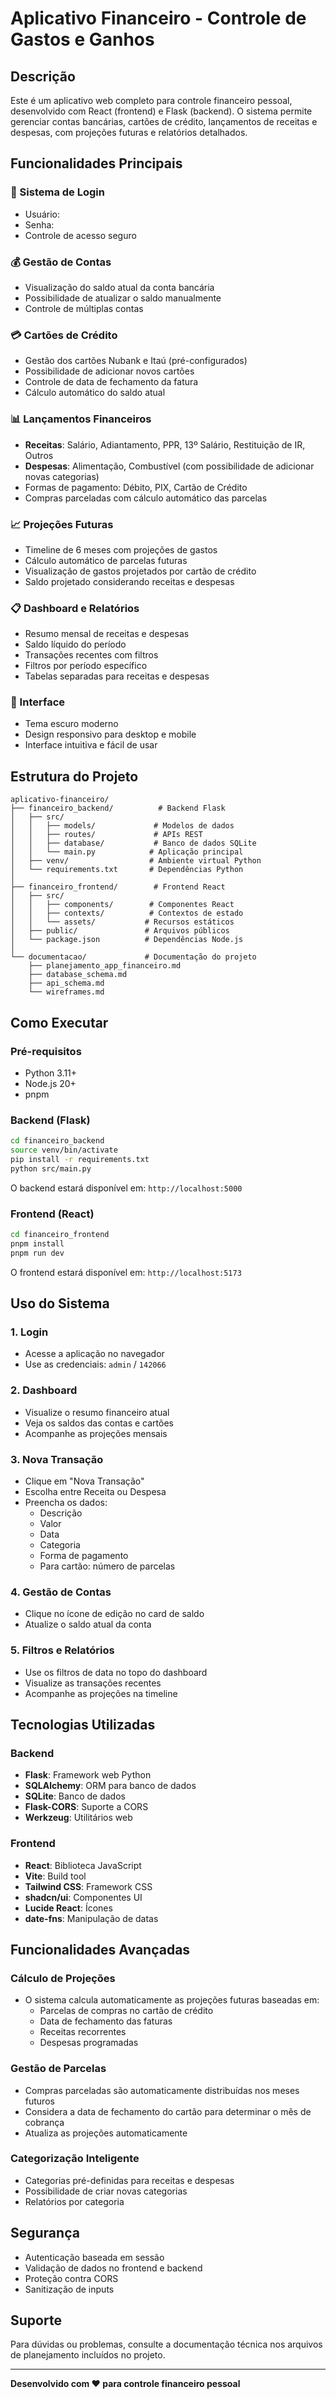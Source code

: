 # Aplicativo Financeiro - Controle de Gastos e Ganhos

## Descrição

Este é um aplicativo web completo para controle financeiro pessoal, desenvolvido com React (frontend) e Flask (backend). O sistema permite gerenciar contas bancárias, cartões de crédito, lançamentos de receitas e despesas, com projeções futuras e relatórios detalhados.

## Funcionalidades Principais

### 🔐 Sistema de Login
- Usuário:
- Senha:
- Controle de acesso seguro

### 💰 Gestão de Contas
- Visualização do saldo atual da conta bancária
- Possibilidade de atualizar o saldo manualmente
- Controle de múltiplas contas

### 💳 Cartões de Crédito
- Gestão dos cartões Nubank e Itaú (pré-configurados)
- Possibilidade de adicionar novos cartões
- Controle de data de fechamento da fatura
- Cálculo automático do saldo atual

### 📊 Lançamentos Financeiros
- **Receitas**: Salário, Adiantamento, PPR, 13º Salário, Restituição de IR, Outros
- **Despesas**: Alimentação, Combustível (com possibilidade de adicionar novas categorias)
- Formas de pagamento: Débito, PIX, Cartão de Crédito
- Compras parceladas com cálculo automático das parcelas

### 📈 Projeções Futuras
- Timeline de 6 meses com projeções de gastos
- Cálculo automático de parcelas futuras
- Visualização de gastos projetados por cartão de crédito
- Saldo projetado considerando receitas e despesas

### 📋 Dashboard e Relatórios
- Resumo mensal de receitas e despesas
- Saldo líquido do período
- Transações recentes com filtros
- Filtros por período específico
- Tabelas separadas para receitas e despesas

### 🎨 Interface
- Tema escuro moderno
- Design responsivo para desktop e mobile
- Interface intuitiva e fácil de usar

## Estrutura do Projeto

```
aplicativo-financeiro/
├── financeiro_backend/          # Backend Flask
│   ├── src/
│   │   ├── models/             # Modelos de dados
│   │   ├── routes/             # APIs REST
│   │   ├── database/           # Banco de dados SQLite
│   │   └── main.py            # Aplicação principal
│   ├── venv/                  # Ambiente virtual Python
│   └── requirements.txt       # Dependências Python
│
├── financeiro_frontend/        # Frontend React
│   ├── src/
│   │   ├── components/        # Componentes React
│   │   ├── contexts/          # Contextos de estado
│   │   └── assets/           # Recursos estáticos
│   ├── public/               # Arquivos públicos
│   └── package.json          # Dependências Node.js
│
└── documentacao/             # Documentação do projeto
    ├── planejamento_app_financeiro.md
    ├── database_schema.md
    ├── api_schema.md
    └── wireframes.md
```

## Como Executar

### Pré-requisitos
- Python 3.11+
- Node.js 20+
- pnpm

### Backend (Flask)
```bash
cd financeiro_backend
source venv/bin/activate
pip install -r requirements.txt
python src/main.py
```
O backend estará disponível em: `http://localhost:5000`

### Frontend (React)
```bash
cd financeiro_frontend
pnpm install
pnpm run dev
```
O frontend estará disponível em: `http://localhost:5173`

## Uso do Sistema

### 1. Login
- Acesse a aplicação no navegador
- Use as credenciais: `admin` / `142066`

### 2. Dashboard
- Visualize o resumo financeiro atual
- Veja os saldos das contas e cartões
- Acompanhe as projeções mensais

### 3. Nova Transação
- Clique em "Nova Transação"
- Escolha entre Receita ou Despesa
- Preencha os dados:
  - Descrição
  - Valor
  - Data
  - Categoria
  - Forma de pagamento
  - Para cartão: número de parcelas

### 4. Gestão de Contas
- Clique no ícone de edição no card de saldo
- Atualize o saldo atual da conta

### 5. Filtros e Relatórios
- Use os filtros de data no topo do dashboard
- Visualize as transações recentes
- Acompanhe as projeções na timeline

## Tecnologias Utilizadas

### Backend
- **Flask**: Framework web Python
- **SQLAlchemy**: ORM para banco de dados
- **SQLite**: Banco de dados
- **Flask-CORS**: Suporte a CORS
- **Werkzeug**: Utilitários web

### Frontend
- **React**: Biblioteca JavaScript
- **Vite**: Build tool
- **Tailwind CSS**: Framework CSS
- **shadcn/ui**: Componentes UI
- **Lucide React**: Ícones
- **date-fns**: Manipulação de datas

## Funcionalidades Avançadas

### Cálculo de Projeções
- O sistema calcula automaticamente as projeções futuras baseadas em:
  - Parcelas de compras no cartão de crédito
  - Data de fechamento das faturas
  - Receitas recorrentes
  - Despesas programadas

### Gestão de Parcelas
- Compras parceladas são automaticamente distribuídas nos meses futuros
- Considera a data de fechamento do cartão para determinar o mês de cobrança
- Atualiza as projeções automaticamente

### Categorização Inteligente
- Categorias pré-definidas para receitas e despesas
- Possibilidade de criar novas categorias
- Relatórios por categoria

## Segurança
- Autenticação baseada em sessão
- Validação de dados no frontend e backend
- Proteção contra CORS
- Sanitização de inputs

## Suporte
Para dúvidas ou problemas, consulte a documentação técnica nos arquivos de planejamento incluídos no projeto.

---

**Desenvolvido com ❤️ para controle financeiro pessoal**

